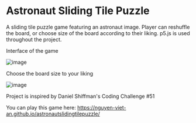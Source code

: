 # Astronaut Sliding Tile Puzzle
A sliding tile puzzle game featuring an astronaut image. Player can reshuffle the board, or choose size of the board according to their liking. p5.js is used throughout the project. 

Interface of the game 

![image](https://user-images.githubusercontent.com/68835511/162111282-66726685-4736-416e-9097-6061cf82d66a.png)


Choose the board size to your liking

![image](https://user-images.githubusercontent.com/68835511/162111390-f7115ce5-d644-4592-b29a-b87e8505e9fa.png)


Project is inspired by Daniel Shiffman's Coding Challenge #51

You can play this game here: https://nguyen-viet-an.github.io/astronautslidingtilepuzzle/
